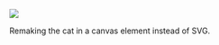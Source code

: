 ![](https://db-feed.s3.amazonaws.com/legacy/Screen_Shot_2017-06-21_at_7_01_52_PM-1498086146758.png)

Remaking the cat in a canvas element instead of SVG.

